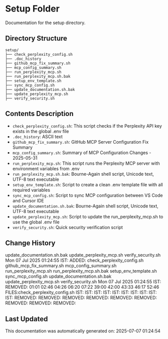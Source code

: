 <!-- filepath: /home/michaelnewham/Projects/create_python_project/scripts/setup/aboutthisfolder.md -->
# Setup Folder

Documentation for the setup directory.

## Directory Structure

```
setup/
├── check_perplexity_config.sh
├── .doc_history
├── github_mcp_fix_summary.sh
├── mcp_config_summary.sh
├── run_perplexity_mcp.sh
├── run_perplexity_mcp.sh.bak
├── setup_env_template.sh
├── sync_mcp_config.sh
├── update_documentation.sh.bak
├── update_perplexity_mcp.sh
├── verify_security.sh
```

## Contents Description

- `check_perplexity_config.sh`: This script checks if the Perplexity API key exists in the global .env file
- `.doc_history`: ASCII text
- `github_mcp_fix_summary.sh`: GitHub MCP Server Configuration Fix Summary
- `mcp_config_summary.sh`: Summary of MCP Configuration Changes - 2025-05-31
- `run_perplexity_mcp.sh`: This script runs the Perplexity MCP server with environment variables from .env
- `run_perplexity_mcp.sh.bak`: Bourne-Again shell script, Unicode text, UTF-8 text executable
- `setup_env_template.sh`: Script to create a clean .env template file with all required variables
- `sync_mcp_config.sh`: Script to sync MCP configuration between VS Code and Cursor IDE
- `update_documentation.sh.bak`: Bourne-Again shell script, Unicode text, UTF-8 text executable
- `update_perplexity_mcp.sh`: Script to update the run_perplexity_mcp.sh to use the global .env file
- `verify_security.sh`: Quick security verification script

## Change History

update_documentation.sh.bak
update_perplexity_mcp.sh
verify_security.sh
Mon 07 Jul 2025 01:24:55 IST: ADDED: check_perplexity_config.sh github_mcp_fix_summary.sh mcp_config_summary.sh run_perplexity_mcp.sh run_perplexity_mcp.sh.bak setup_env_template.sh sync_mcp_config.sh update_documentation.sh.bak update_perplexity_mcp.sh verify_security.sh 
Mon 07 Jul 2025 01:24:55 IST: REMOVED:          01:01 02:46 04:26 06:20 07:22 39:00 42:00 43:33 46:17 52:46 FILES:check_perplexity_config.sh IST: IST: IST: IST: IST: IST: IST: IST: IST: IST: REMOVED: REMOVED: REMOVED: REMOVED: REMOVED: REMOVED: REMOVED: REMOVED: REMOVED: 

## Last Updated

This documentation was automatically generated on: 2025-07-07 01:24:54
